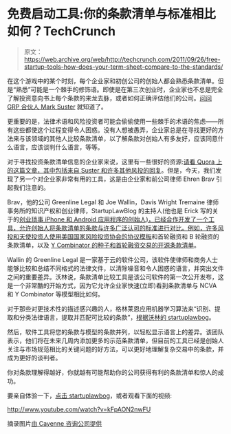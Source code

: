 # 免费启动工具:你的条款清单与标准相比如何？TechCrunch

> 原文：<https://web.archive.org/web/http://techcrunch.com/2011/09/26/free-startup-tools-how-does-your-term-sheet-compare-to-the-standards/>

在这个游戏中的某个时刻，每个企业家和初创公司的创始人都会熟悉条款清单。但是“熟悉”可能是一个棘手的修饰语。即使是在第三次创业时，企业家也不总是完全了解投资意向书上每个条款的来龙去脉，或者如何正确评估他们的公司。[问问 GRP 合伙人 Mark Suster](https://web.archive.org/web/20230204232927/http://www.bothsidesofthetable.com/2010/07/22/want-to-know-how-vcs-calculate-valuation-differently-from-founders/) 就知道了。

更重要的是，法律术语和风险投资者可能会偷偷使用一些棘手的术语的焦虑——所有这些都使这个过程变得令人困惑。没有人想被愚弄，企业家总是在寻找更好的方法来与该领域的其他人比较条款清单，以了解条款对创始人有多友好，应该同意什么语言，应该谈判什么语言，等等。

对于寻找投资条款清单信息的企业家来说，这里有一些很好的资源:[请看 Quora 上的这篇文章，其中包括来自 Suster 和许多其他风投的回复](https://web.archive.org/web/20230204232927/http://www.quora.com/What-are-examples-of-good-startup-term-sheets)。但是，今天，我们发现了另一个对企业家非常有用的工具，这是由企业家和前公司律师 Ehren Brav 引起我们注意的。

Brav，他的公司 Greenline Legal 和 Joe Wallin，Davis Wright Tremaine 律师事务所的知识产权和创业律师，StartupLawBlog 的主持人(他也是 Erick 写的关于的[创业琐事 iPhone 和 Android 应用程序的创始人)，已经合作开发了一个工具，允许创始人将条款清单的条款与许多广泛认可的标准进行对比。例如，许多风投和天使投资人使用](https://web.archive.org/web/20230204232927/https://techcrunch.com/tag/angel-trivia-daily/)[美国国家风险投资协会的协议模板](https://web.archive.org/web/20230204232927/http://www.nvca.org/index.php?option=com_content&view=article&id=108&Itemid=136)和首轮融资和 B 轮融资的条款清单，以及 [Y Combinator 的种子和首轮融资交易的开源条款清单](https://web.archive.org/web/20230204232927/http://ycombinator.com/seriesaa.html)。

Wallin 的 Greenline Legal 是一家基于云的软件公司，该软件使律师和商务人士能够比较和总结不同格式的法律文件，以清除噪音和令人困惑的语言，并突出文件之间的重要差异。沃林说，条款清单比较工具是该公司软件的第一次公开发布，这是一个非常酷的开始方式，因为它允许企业家快速(立即)看到条款清单与 NCVA 和 Y Combinator 等模型相比如何。

对于那些对更技术性的描述感兴趣的人，格林莱恩应用机器学习算法来“识别、提取和分类法律语言，提取并匹配可比较的条款”，[根据沃林的 startuplawbog](https://web.archive.org/web/20230204232927/http://www.startuplawblog.com/2011/09/20/compare-your-term-sheet-using-the-greenline-legal-term-sheet-comparison-tool/)。

然后，软件工具将您的条款与模型的条款并列，以轻松显示语言上的差异。该团队表示，他们将在未来几周内添加更多的示范条款清单，但目前的工具已经是创始人关注与市场规范相比的关键问题的好方法，可以更好地理解复杂交易中的条款，并成为更好的谈判者。

你对条款理解得越好，你就越有可能帮助你的公司获得有利的条款清单和惊人的成功。

要亲自体验一下，[点击 startuplawbog](https://web.archive.org/web/20230204232927/http://www.startuplawblog.com/2011/09/20/compare-your-term-sheet-using-the-greenline-legal-term-sheet-comparison-tool/)，或者观看下面的视频:

http://www.youtube.com/watch?v=kFpAON2nwFU

摘录图片[由 Cayenne 咨询公司提供](https://web.archive.org/web/20230204232927/http://www.caycon.com/blog/2010/10/a-primer-on-angel-investment-%E2%80%98simple-term-sheets%E2%80%99/)